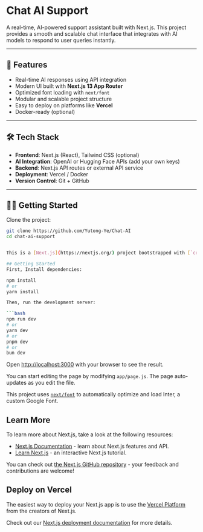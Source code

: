 # Chat AI Support

A real-time, AI-powered support assistant built with Next.js. This project provides a smooth and scalable chat interface that integrates with AI models to respond to user queries instantly.

---

## 🚀 Features

- Real-time AI responses using API integration
- Modern UI built with **Next.js 13 App Router**
- Optimized font loading with `next/font`
- Modular and scalable project structure
- Easy to deploy on platforms like **Vercel**
- Docker-ready (optional)

---

## 🛠 Tech Stack

- **Frontend**: Next.js (React), Tailwind CSS (optional)
- **AI Integration**: OpenAI or Hugging Face APIs (add your own keys)
- **Backend**: Next.js API routes or external API service
- **Deployment**: Vercel / Docker
- **Version Control**: Git + GitHub

---

## 🧑‍💻 Getting Started

Clone the project:

```bash
git clone https://github.com/Yutong-Ye/Chat-AI
cd chat-ai-support


This is a [Next.js](https://nextjs.org/) project bootstrapped with [`create-next-app`](https://github.com/vercel/next.js/tree/canary/packages/create-next-app).

## Getting Started
First, Install dependencies:

npm install
# or
yarn install

Then, run the development server:

```bash
npm run dev
# or
yarn dev
# or
pnpm dev
# or
bun dev
```

Open [http://localhost:3000](http://localhost:3000) with your browser to see the result.

You can start editing the page by modifying `app/page.js`. The page auto-updates as you edit the file.

This project uses [`next/font`](https://nextjs.org/docs/basic-features/font-optimization) to automatically optimize and load Inter, a custom Google Font.

## Learn More

To learn more about Next.js, take a look at the following resources:

- [Next.js Documentation](https://nextjs.org/docs) - learn about Next.js features and API.
- [Learn Next.js](https://nextjs.org/learn) - an interactive Next.js tutorial.

You can check out [the Next.js GitHub repository](https://github.com/vercel/next.js/) - your feedback and contributions are welcome!

## Deploy on Vercel

The easiest way to deploy your Next.js app is to use the [Vercel Platform](https://vercel.com/new?utm_medium=default-template&filter=next.js&utm_source=create-next-app&utm_campaign=create-next-app-readme) from the creators of Next.js.

Check out our [Next.js deployment documentation](https://nextjs.org/docs/deployment) for more details.
